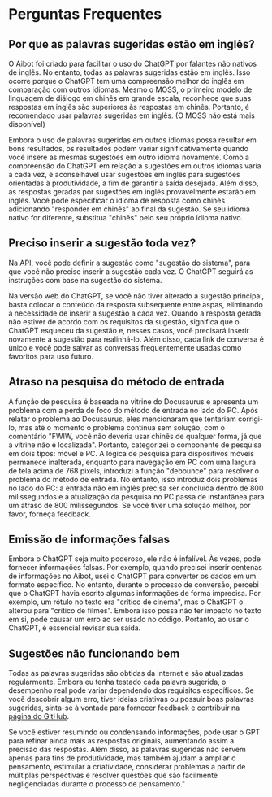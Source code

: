 # Perguntas Frequentes

## Por que as palavras sugeridas estão em inglês?

O Aibot foi criado para facilitar o uso do ChatGPT por falantes não nativos de inglês. No entanto, todas as palavras sugeridas estão em inglês. Isso ocorre porque o ChatGPT tem uma compreensão melhor do inglês em comparação com outros idiomas. Mesmo o MOSS, o primeiro modelo de linguagem de diálogo em chinês em grande escala, reconhece que suas respostas em inglês são superiores às respostas em chinês. Portanto, é recomendado usar palavras sugeridas em inglês. (O MOSS não está mais disponível)

Embora o uso de palavras sugeridas em outros idiomas possa resultar em bons resultados, os resultados podem variar significativamente quando você insere as mesmas sugestões em outro idioma novamente. Como a compreensão do ChatGPT em relação a sugestões em outros idiomas varia a cada vez, é aconselhável usar sugestões em inglês para sugestões orientadas à produtividade, a fim de garantir a saída desejada. Além disso, as respostas geradas por sugestões em inglês provavelmente estarão em inglês. Você pode especificar o idioma de resposta como chinês adicionando "responder em chinês" ao final da sugestão. Se seu idioma nativo for diferente, substitua "chinês" pelo seu próprio idioma nativo.

## Preciso inserir a sugestão toda vez?

Na API, você pode definir a sugestão como "sugestão do sistema", para que você não precise inserir a sugestão cada vez. O ChatGPT seguirá as instruções com base na sugestão do sistema.

Na versão web do ChatGPT, se você não tiver alterado a sugestão principal, basta colocar o conteúdo da resposta subsequente entre aspas, eliminando a necessidade de inserir a sugestão a cada vez. Quando a resposta gerada não estiver de acordo com os requisitos da sugestão, significa que o ChatGPT esqueceu da sugestão e, nesses casos, você precisará inserir novamente a sugestão para realinhá-lo. Além disso, cada link de conversa é único e você pode salvar as conversas frequentemente usadas como favoritos para uso futuro.

## Atraso na pesquisa do método de entrada

A função de pesquisa é baseada na vitrine do Docusaurus e apresenta um problema com a perda de foco do método de entrada no lado do PC. Após relatar o problema ao Docusaurus, eles mencionaram que tentariam corrigi-lo, mas até o momento o problema continua sem solução, com o comentário "FWIW, você não deveria usar chinês de qualquer forma, já que a vitrine não é localizada". Portanto, categorizei o componente de pesquisa em dois tipos: móvel e PC. A lógica de pesquisa para dispositivos móveis permanece inalterada, enquanto para navegação em PC com uma largura de tela acima de 768 pixels, introduzi a função "debounce" para resolver o problema do método de entrada. No entanto, isso introduz dois problemas no lado do PC: a entrada não em inglês precisa ser concluída dentro de 800 milissegundos e a atualização da pesquisa no PC passa de instantânea para um atraso de 800 milissegundos. Se você tiver uma solução melhor, por favor, forneça feedback.

## Emissão de informações falsas

Embora o ChatGPT seja muito poderoso, ele não é infalível. Às vezes, pode fornecer informações falsas. Por exemplo, quando precisei inserir centenas de informações no Aibot, usei o ChatGPT para converter os dados em um formato específico. No entanto, durante o processo de conversão, percebi que o ChatGPT havia escrito algumas informações de forma imprecisa. Por exemplo, um rótulo no texto era "crítico de cinema", mas o ChatGPT o alterou para "crítico de filmes". Embora isso possa não ter impacto no texto em si, pode causar um erro ao ser usado no código. Portanto, ao usar o ChatGPT, é essencial revisar sua saída.

## Sugestões não funcionando bem

Todas as palavras sugeridas são obtidas da internet e são atualizadas regularmente. Embora eu tenha testado cada palavra sugerida, o desempenho real pode variar dependendo dos requisitos específicos. Se você descobrir algum erro, tiver ideias criativas ou possuir boas palavras sugeridas, sinta-se à vontade para fornecer feedback e contribuir na [página do GitHub](https://github.com/rockbenben/ChatGPT-Shortcut/discussions/11).

Se você estiver resumindo ou condensando informações, pode usar o GPT para refinar ainda mais as respostas originais, aumentando assim a precisão das respostas. Além disso, as palavras sugeridas não servem apenas para fins de produtividade, mas também ajudam a ampliar o pensamento, estimular a criatividade, considerar problemas a partir de múltiplas perspectivas e resolver questões que são facilmente negligenciadas durante o processo de pensamento."
